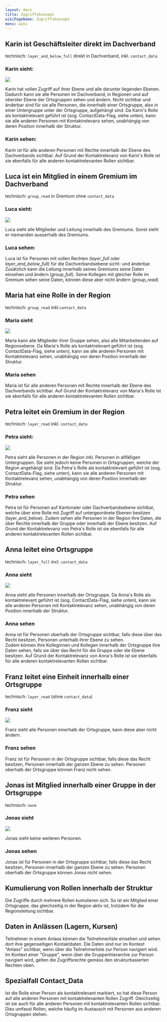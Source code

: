 ```yaml
---
layout: docs
title: Zugriffskonzept
wikiPageName: Zugriffskonzept
menu: wiki
---
```


## Karin ist Geschäftsleiter direkt im Dachverband

technisch: `layer_and_below_full` direkt in Dachverband, inkl. `contact_data`


### Karin sieht: 

![](http://hitobito.com/images/berechtigungskonzept/TopLayerFullRestrained.png)

Karin hat vollen Zugriff auf ihrer Ebene und alle darunter liegenden Ebenen. Dadurch kann sie alle Personen im Dachverband, in Regionen und auf oberster Ebene der Ortsgruppen sehen und ändern. 
Nicht sichtbar und änderbar sind für sie alle Personen, die innerhalb einer Ortsgruppe, also in einer Untergruppe unter der Ortsgruppe, aufgehängt sind. 
Da Karin's Rolle als kontaktrelevant geführt ist (sog. ContactData-Flag, siehe unten), kann sie alle anderen Personen mit Kontaktrelevanz sehen, unabhängig von deren Position innerhalb der Struktur. 

 

### Karin sehen:  
Karin ist für alle anderen Personen mit Rechte innerhalb der Ebene des Dachverbands sichtbar. 
Auf Grund der Kontaktrelevanz von Karin's Rolle ist sie ebenfalls für alle anderen kontaktrelevanten Rollen sichtbar. 

## Luca ist ein Mitglied in einem Gremium im Dachverband

technisch: `group_read` in Gremium ohne `contact_data`

### Luca sieht: 

![](http://hitobito.com/images/berechtigungskonzept/TopLayerSubgroup.png)

Luca sieht alle Mitglieder und Leitung innerhalb des Gremiums. Sonst sieht er niemanden ausserhalb des Gremiums. 

### Luca sehen:
Luca ist für Personen mit vollen Rechten (_layer_full_ oder _layer_and_below_full_) für die Dachverbandsebene sicht- und änderbar. Zusätzlich kann die Leitung innerhalb seines Gremiums seine Daten einsehen und ändern (_group_full_). Seine Kollegen mit gleicher Rolle im Gremium sehen seine Daten, können diese aber nicht ändern (_group_read_)

## Maria hat eine Rolle in der Region

technisch: `group_read` inkl.`contact_data`

### Maria sieht

![](http://hitobito.com/images/berechtigungskonzept/MidlayerGroup.png)

Maria kann alle Mitglieder ihrer Gruppe sehen, also alle Mitarbeitenden auf Regionsebene. 
Da Maria's Rolle als kontaktrelevant geführt ist (sog. ContactData-Flag, siehe unten), kann sie alle anderen Personen mit Kontaktrelevanz sehen, unabhängig von deren Position innerhalb der Struktur. 
### Maria sehen
Maria ist für alle anderen Personen mit Rechte innerhalb der Ebene des Dachverbands sichtbar. 
Auf Grund der Kontaktrelevanz von Maria's Rolle ist sie ebenfalls für alle anderen kontaktrelevanten Rollen sichtbar. 

## Petra leitet ein Gremium in der Region

technisch: `layer_read` inkl. `contact_data`

### Petra sieht: 

![](http://hitobito.com/images/berechtigungskonzept/MidlayerFull.png)


Petra sieht alle Personen in der Region inkl. Personen in allfälligen Untergruppen. Sie sieht jedoch keine Personen in Ortsgruppen, welche der Region angehängt sind. 
Da Petra's Rolle als kontaktrelevant geführt ist (sog. ContactData-Flag, siehe unten), kann sie alle anderen Personen mit Kontaktrelevanz sehen, unabhängig von deren Position innerhalb der Struktur. 

### Petra sehen
Petra ist für Personen auf Kantonaler oder Dachverbandsebene sichtbar, welche über eine Rolle mit Zugriff auf untergeordnete Ebenen besitzen (layer_and_below). Zudem sehen alle Personen in der Region ihre Daten, die über Rechte innerhalb der Gruppe oder innerhalb der Ebene besitzen. 
Auf Grund der Kontaktrelevanz von Petra's Rolle ist sie ebenfalls für alle anderen kontaktrelevanten Rollen sichtbar. 

## Anna leitet eine Ortsgruppe

technisch: `layer_full` incl. `contact_data`

### Anna sieht

![](http://hitobito.com/images/berechtigungskonzept/LowLayerFull.png)


Anna sieht alle Personen innerhalb der Ortsgruppe. 
Da Anna's Rolle als kontaktrelevant geführt ist (sog. ContactData-Flag, siehe unten), kann sie alle anderen Personen mit Kontaktrelevanz sehen, unabhängig von deren Position innerhalb der Struktur. 

### Anna sehen

Anna ist für Personen oberhalb der Ortsgruppe sichtbar, falls diese über das Recht besitzen, Personen unterhalb ihrer Ebene zu sehen.  
Zudem können ihre Kolleginnen und Kollegen innerhalb der Ortsgruppe ihre Daten sehen, falls sie über das Recht für die Gruppe oder die Ebene besitzen. 
Auf Grund der Kontaktrelevanz von Anna's Rolle ist sie ebenfalls für alle anderen kontaktrelevanten Rollen sichtbar. 

## Franz leitet eine Einheit innerhalb einer Ortsgruppe

technisch: `layer_read` (ohne `contact_data`)

### Franz sieht

![](http://hitobito.com/images/berechtigungskonzept/LowLayerFull.png)

Franz sieht alle Personen innerhalb der Ortsgruppe, kann diese aber nicht ändern. 
### Franz sehen
Franz ist für Personen in der Ortsgruppe sichtbar, falls diese das Recht besitzen, Personen innerhalb der ganzen Ebene zu sehen. Personen oberhalb der Ortsgruppe können Franz nicht sehen. 

## Jonas ist Mitglied innerhalb einer Gruppe in der Ortsgruppe
technisch: `none`
### Jonas sieht

![](http://hitobito.com/images/berechtigungskonzept/LowLayerNone.png)


Jonas sieht keine weiteren Personen. 
### Jonas sehen
Jonas ist für Personen in der Ortsgruppe sichtbar, falls diese das Recht besitzen, Personen innerhalb der ganzen Ebene zu sehen. Personen oberhalb der Ortsgruppe können Jonas nicht sehen. 

## Kumulierung von Rollen innerhalb der Struktur

Die Zugriffe durch mehrere Rollen kumulieren sich. So ist ein Mitglied einer Ortsgruppe, das gleichzeitig in der Region aktiv ist, trotzdem für die Regionsleitung sichtbar. 

## Daten in Anlässen (Lagern, Kursen)

Teilnehmer in einem Anlass können die Teilnehmerliste einsehen und sehen dort ihre gegenseitigen Kontaktdaten. Die Daten sind nur im Kontext "Anlass" sichtbar, wenn über die Teilnehmerliste zur Person navigiert wird. 
Im Kontext einer "Gruppe", wenn über die Gruppenhierarchie zur Person navigiert wird, gelten die Zugriffsrechte gemäss den strukturbasierten Rechten oben. 

## Spezialfall Contact_Data

Ist die Rolle einer Person als kontaktrelevant markiert, so hat diese Person auf alle anderen Personen mit kontaktrelevanten Rollen Zugriff. Gleichzeitig ist sie auch für alle anderen Personen mit kontaktrelevanten Rollen sichtbar. 
Dies umfasst Rollen, welche häufig im Austausch mit Personen aus anderen Ortsgruppen stehen. 
